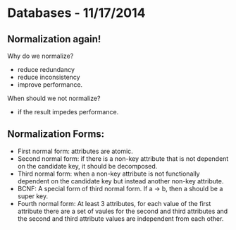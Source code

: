 # Databases - 11/17/2014

## Normalization again!

Why do we normalize?
* reduce redundancy
* reduce inconsistency
* improve performance.

When should we not normalize?
* if the result impedes performance.

## Normalization Forms:
* First normal form: attributes are atomic.
* Second normal form: if there is a non-key attribute that is not dependent on
    the candidate key, it should be decomposed.
* Third normal form: when a non-key attribute is not functionally dependent on
    the candidate key but instead another non-key attribute.
* BCNF: A special form of third normal form. If a -> b, then a should be a super
    key.
* Fourth normal form: At least 3 attributes, for each value of the first
    attribute there are a set of vaules for the second and third attributes and the
    second and third attribute values are independent from each other.
